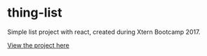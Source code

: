 # thing-list 

Simple list project with react, created during Xtern Bootcamp 2017.

[View the project here](https://trentspi.github.io/thing-list/)
